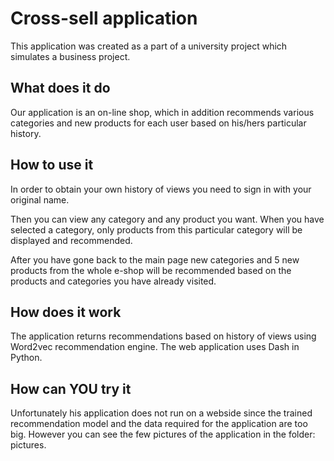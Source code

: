 # Cross-sell application

This application was created as a part of a university project which simulates a business project.

## What does it do
Our application is an on-line shop, which in addition recommends various categories and new products for each user based on his/hers particular history. 

## How to use it

In order to obtain your own history of views you need to sign in with your original name.

Then you can view any category and any product you want. When you have selected a category, only products from this particular category will be displayed and recommended. 

After you have gone back to the main page new categories and 5 new products from the whole e-shop will be recommended based on the products and categories you have already visited.

## How does it work

The application returns recommendations based on history of views using Word2vec recommendation engine. The web application uses Dash in Python.

## How can YOU try it

Unfortunately his application does not run on a webside since the trained recommendation model and the data required for the application are too big. 
However you can see the few pictures of the application in the folder: pictures.

